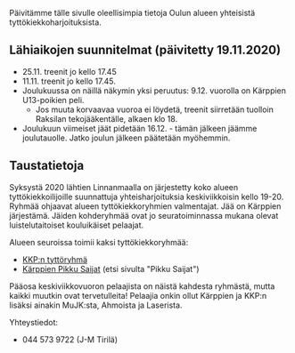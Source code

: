 Päivitämme tälle sivulle oleellisimpia tietoja Oulun alueen yhteisistä
tyttökiekkoharjoituksista.

## Lähiaikojen suunnitelmat (päivitetty 19.11.2020)
 * 25.11. treenit jo kello 17.45
 * 11.11. treenit jo kello 17.45.
 * Joulukuussa on näillä näkymin yksi peruutus: 9.12. vuorolla on
   Kärppien U13-poikien peli.
   * Jos muuta korvaavaa vuoroa ei löydetä, treenit siirretään tuolloin
     Raksilan tekojääkentälle, alkaen klo 18.
 * Joulukuun viimeiset jäät pidetään 16.12. - tämän jälkeen jäämme joulutauolle.
   Jatko joulun jälkeen päätetään myöhemmin.

## Taustatietoja

Syksystä 2020 lähtien Linnanmaalla on järjestetty koko alueen
tyttökiekkoilijoille suunnattuja yhteisharjoituksia keskiviikkoisin kello
19-20. Ryhmää ohjaavat alueen tyttökiekkoryhmien valmentajat.
Jää on Kärppien järjestämä. Jäiden kohderyhmää ovat jo
seuratoiminnassa mukana olevat luistelutaitoiset kouluikäiset pelaajat.

Alueen seuroissa toimii kaksi tyttökiekkoryhmää:

* [KKP:n tyttöryhmä](https://www.kkpjuniorit.fi/joukkueet/5220)
* [Kärppien Pikku Saijat](https://www.oulunkarpat46.fi/uutiset/7411/kiekkokoulu) (etsi sivulta "Pikku Saijat")

Pääosa keskiviikkovuoron pelaajista on näistä kahdesta ryhmästä, mutta kaikki
muutkin ovat tervetulleita! Pelaajia onkin ollut Kärppien ja KKP:n lisäksi ainakin
MuJK:sta, Ahmoista ja Laserista.

Yhteystiedot:
 * 044 573 9722 (J-M Tirilä)
